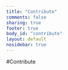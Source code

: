 ```yaml
---
title: "Contribute"
comments: false
sharing: true
footer: true
body_id: "contribute"
layout: default
nosidebar: true
---
```

#Contribute
